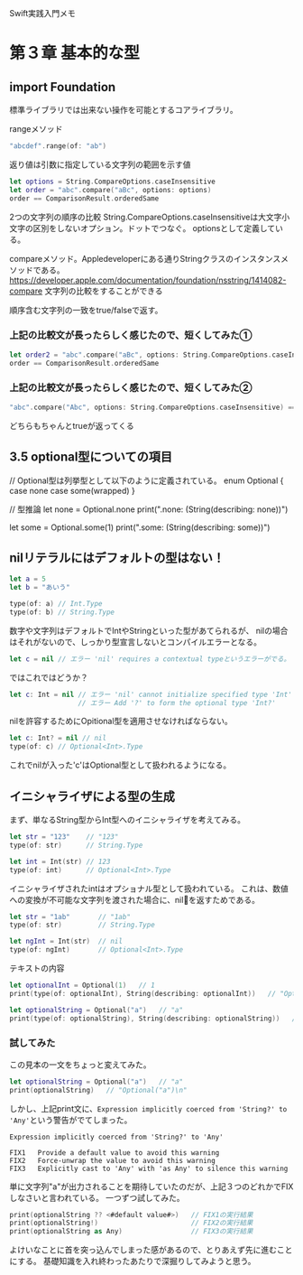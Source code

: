 Swift実践入門メモ
# 第３章 基本的な型

## import Foundation
標準ライブラリでは出来ない操作を可能とするコアライブラリ。

rangeメソッド
```swift
"abcdef".range(of: "ab")
```
返り値は引数に指定している文字列の範囲を示す値
```swift
let options = String.CompareOptions.caseInsensitive
let order = "abc".compare("aBc", options: options)
order == ComparisonResult.orderedSame
```
2つの文字列の順序の比較
String.CompareOptions.caseInsensitiveは大文字小文字の区別をしないオプション。ドットでつなぐ。
optionsとして定義している。

compareメソッド。Appledeveloperにある通りStringクラスのインスタンスメソッドである。
https://developer.apple.com/documentation/foundation/nsstring/1414082-compare
文字列の比較をすることができる

順序含む文字列の一致をtrue/falseで返す。


### 上記の比較文が長ったらしく感じたので、短くしてみた①
```swift
let order2 = "abc".compare("aBc", options: String.CompareOptions.caseInsensitive)
order == ComparisonResult.orderedSame
```
### 上記の比較文が長ったらしく感じたので、短くしてみた②
```swift
"abc".compare("Abc", options: String.CompareOptions.caseInsensitive) == ComparisonResult.orderedSame
```

どちらもちゃんとtrueが返ってくる



## 3.5 optional型についての項目

// Optional型は列挙型として以下のように定義されている。
enum Optional<wrapped> {
    case none
    case some(wrapped)
}

// 型推論
let none = Optional<Int>.none
print(".none: \(String(describing: none))")

let some = Optional<Int>.some(1)
print(".some: \(String(describing: some))")


## nilリテラルにはデフォルトの型はない！
```swift
let a = 5
let b = "あいう"

type(of: a) // Int.Type
type(of: b) // String.Type
```

数字や文字列はデフォルトでIntやStringといった型があてられるが、
nilの場合はそれがないので、しっかり型宣言しないとコンパイルエラーとなる。

```swift
let c = nil // エラー 'nil' requires a contextual typeというエラーがでる。
```

ではこれではどうか？

```swift
let c: Int = nil // エラー 'nil' cannot initialize specified type 'Int'
                 // エラー Add '?' to form the optional type 'Int?'
```
nilを許容するためにOpitional型を適用させなければならない。

```swift
let c: Int? = nil // nil
type(of: c) // Optional<Int>.Type
```

これでnilが入った'c'はOptional<Int>型として扱われるようになる。


## イニシャライザによる型の生成

まず、単なるString型からInt型へのイニシャライザを考えてみる。
```swift
let str = "123"    // "123"
type(of: str)      // String.Type

let int = Int(str) // 123
type(of: int)      // Optional<Int>.Type
```
イニシャライザされたintはオプショナル型として扱われている。
これは、数値への変換が不可能な文字列を渡された場合に、nilを返すためである。

```swift
let str = "1ab"       // "1ab"
type(of: str)         // String.Type

let ngInt = Int(str)  // nil
type(of: ngInt)       // Optional<Int>.Type
```

テキストの内容
```swift
let optionalInt = Optional(1)   // 1
print(type(of: optionalInt), String(describing: optionalInt))   // "Optional<Int> Optional(1)\n"

let optionalString = Optional("a")   // "a"
print(type(of: optionalString), String(describing: optionalString))   // "Optional<String> Optional("a")\n"
```

### 試してみた
この見本の一文をちょっと変えてみた。
```swift
let optionalString = Optional("a")   // "a"
print(optionalString)   // "Optional("a")\n"
```

しかし、上記print文に、`Expression implicitly coerced from 'String?' to 'Any'`という警告がでてしまった。
```
Expression implicitly coerced from 'String?' to 'Any'

FIX1   Provide a default value to avoid this warning
FIX2   Force-unwrap the value to avoid this warning
FIX3   Explicitly cast to 'Any' with 'as Any' to silence this warning
```

単に文字列"a"が出力されることを期待していたのだが、上記３つのどれかでFIXしなさいと言われている。
一つずつ試してみた。
```swift
print(optionalString ?? <#default value#>)   // FIX1の実行結果
print(optionalString!)                       // FIX2の実行結果
print(optionalString as Any)                 // FIX3の実行結果
```

よけいなことに首を突っ込んでしまった感があるので、とりあえず先に進むことにする。
基礎知識を入れ終わったあたりで深掘りしてみようと思う。
